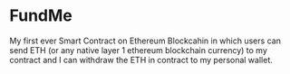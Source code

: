# FundMe
My first ever Smart Contract on Ethereum Blockcahin in which users can send ETH (or any native layer 1 ethereum blockchain currency) to my contract and I can withdraw the ETH in contract to my personal wallet. 
